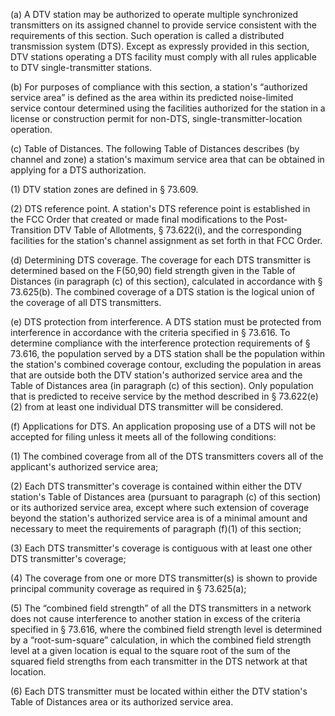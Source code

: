 (a) A DTV station may be authorized to operate multiple synchronized transmitters on its assigned channel to provide service consistent with the requirements of this section. Such operation is called a distributed transmission system (DTS). Except as expressly provided in this section, DTV stations operating a DTS facility must comply with all rules applicable to DTV single-transmitter stations.

(b) For purposes of compliance with this section, a station's “authorized service area” is defined as the area within its predicted noise-limited service contour determined using the facilities authorized for the station in a license or construction permit for non-DTS, single-transmitter-location operation.

(c) Table of Distances. The following Table of Distances describes (by channel and zone) a station's maximum service area that can be obtained in applying for a DTS authorization.

(1) DTV station zones are defined in § 73.609.

(2) DTS reference point. A station's DTS reference point is established in the FCC Order that created or made final modifications to the Post-Transition DTV Table of Allotments, § 73.622(i), and the corresponding facilities for the station's channel assignment as set forth in that FCC Order.

(d) Determining DTS coverage. The coverage for each DTS transmitter is determined based on the F(50,90) field strength given in the Table of Distances (in paragraph (c) of this section), calculated in accordance with § 73.625(b). The combined coverage of a DTS station is the logical union of the coverage of all DTS transmitters.

(e) DTS protection from interference. A DTS station must be protected from interference in accordance with the criteria specified in § 73.616. To determine compliance with the interference protection requirements of § 73.616, the population served by a DTS station shall be the population within the station's combined coverage contour, excluding the population in areas that are outside both the DTV station's authorized service area and the Table of Distances area (in paragraph (c) of this section). Only population that is predicted to receive service by the method described in § 73.622(e)(2) from at least one individual DTS transmitter will be considered.

(f) Applications for DTS. An application proposing use of a DTS will not be accepted for filing unless it meets all of the following conditions:

(1) The combined coverage from all of the DTS transmitters covers all of the applicant's authorized service area;

(2) Each DTS transmitter's coverage is contained within either the DTV station's Table of Distances area (pursuant to paragraph (c) of this section) or its authorized service area, except where such extension of coverage beyond the station's authorized service area is of a minimal amount and necessary to meet the requirements of paragraph (f)(1) of this section;

(3) Each DTS transmitter's coverage is contiguous with at least one other DTS transmitter's coverage;

(4) The coverage from one or more DTS transmitter(s) is shown to provide principal community coverage as required in § 73.625(a);

(5) The “combined field strength” of all the DTS transmitters in a network does not cause interference to another station in excess of the criteria specified in § 73.616, where the combined field strength level is determined by a “root-sum-square” calculation, in which the combined field strength level at a given location is equal to the square root of the sum of the squared field strengths from each transmitter in the DTS network at that location.

(6) Each DTS transmitter must be located within either the DTV station's Table of Distances area or its authorized service area.

